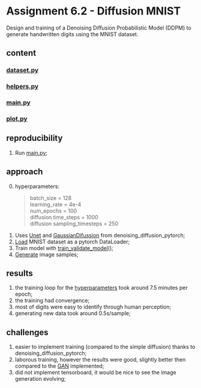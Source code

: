 # Assignment 6.2 - Diffusion MNIST
Design and training of a Denoising Diffusion Probabilistic Model (DDPM) to generate handwritten digits using the MNIST dataset.

## content
### [dataset.py](dataset.py)
### [helpers.py](helpers.py)
### [main.py](main.py)
### [plot.py](plot.py)

## reproducibility
1. Run [main.py](main.py);

## approach
0. hyperparameters:
    > batch_size = 128 <br>
    > learning_rate = 4e-4 <br>
    > num_epochs = 100 <br>
    > diffusion time_steps = 1000 <br>
    > diffusion sampling_timesteps = 250 <br>
1. Uses [Unet](main.py) and [GaussianDifussion](main.py) from denoising_diffusion_pytorch; <br>
2. [Load](dataset.py) MNIST dataset as a pytorch DataLoader; <br>
3. Train model with [train_validate_model()](helpers.py); <br>
4. [Generate](plot.py) image samples; <br>


## results
1. the training loop for the [hyperparameters](#approach) took around 7.5 minutes per epoch; <br>
2. the training had convergence; <br>
3. most of digits were easy to identify through human perception; <br>
4. generating new data took around 0.5s/sample; <br>

## challenges
1. easier to implement training (compared to the simple diffusion) thanks to denoising_diffusion_pytorch; <br>
2. laborous training, however the results were good, slightly better then compared to the [GAN](../../5_generative-models/main.py) implemented; <br>
3. did not implement tensorboard, it would be nice to see the image generation evolving; <br>
